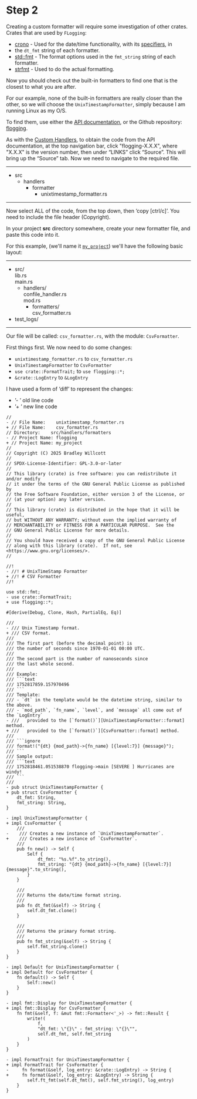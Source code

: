 # Step 2

Creating a custom formatter will require some investigation of other crates.
Crates that are used by `FLogging`:

- [crono] - Used for the date/time functionality, with its [specifiers], in
- the `dt_fmt` string of each formatter.
- [std::fmt] - The format options used in the `fmt_string` string of each formatter.
- [strfmt] - Used to do the actual formatting.

Now you should check out the built-in formatters to find one that is the closest
to what you are after.

For our example, none of the built-in formatters are really closer than the other, so we will
choose the `UnixTimestampFormatter`, simply because I am running Linux as my O/S.

To find them, use either the [API documentation], or the Github repository: [flogging].

As with the [Custom Handlers][ch], to obtain the code from the API documentation, at the top
navigation bar, click "flogging-X.X.X", where "X.X.X" is the version number,
then under “LINKS” click “Source”. This will bring up the “Source” tab.
Now we need to navigate to the required file.

---

- src
  - handlers
    - formatter
      - unixtimestamp_formatter.rs

---

Now select ALL of the code, from the top down, then ‘copy [ctrl/c]’. You need
to include the file header (Copyright).

In your project **src** directory somewhere, create your new formatter file,
and paste this code into it.

For this example, (we'll name it [`my_project`]) we'll have the following basic
layout:

---

- src/\
  lib.rs\
  main.rs
  - handlers/\
    confile_handler.rs\
    mod.rs
    - formatters/\
      csv_formatter.rs
- test_logs/

---

Our file will be called: `csv_formatter.rs`, with the module: `CsvFormatter`.

First things first. We now need to do some changes:

- `unixtimestamp_formatter.rs` to `csv_formatter.rs`
- `UnixTimestampFormatter` to `CsvFormatter`
- `use crate::FormatTrait;` to `use flogging::*;`
- `&crate::LogEntry` to `&LogEntry`

I have used a form of ‘diff’ to represent the changes:

- ’- ’ old line code
- ’+ ’ new line code

```rust, no_run, noplayground
//
- // File Name:    unixtimestamp_formatter.rs
+ // File Name:    csv_formatter.rs
// Directory:    src/handlers/formatters
- // Project Name: flogging
+ // Project Name: my_project
//
// Copyright (C) 2025 Bradley Willcott
//
// SPDX-License-Identifier: GPL-3.0-or-later
//
// This library (crate) is free software: you can redistribute it and/or modify
// it under the terms of the GNU General Public License as published by
// the Free Software Foundation, either version 3 of the License, or
// (at your option) any later version.
//
// This library (crate) is distributed in the hope that it will be useful,
// but WITHOUT ANY WARRANTY; without even the implied warranty of
// MERCHANTABILITY or FITNESS FOR A PARTICULAR PURPOSE.  See the
// GNU General Public License for more details.
//
// You should have received a copy of the GNU General Public License
// along with this library (crate).  If not, see <https://www.gnu.org/licenses/>.
//

//!
- //! # UnixTimeStamp Formatter
+ //! # CSV Formatter
//!

use std::fmt;
- use crate::FormatTrait;
+ use flogging::*;

#[derive(Debug, Clone, Hash, PartialEq, Eq)]

///
- /// Unix Timestamp format.
+ /// CSV format.
///
/// The first part (before the decimal point) is
/// the number of seconds since 1970-01-01 00:00 UTC.
///
/// The second part is the number of nanoseconds since
/// the last whole second.
///
/// Example:
/// ```text
/// 1752817859.157970496
/// ```
/// Template:
/// - `dt` in the template would be the datetime string, similar to the above.
/// - `mod_path`, `fn_name`, `level`, and `message` all come out of the `LogEntry`
- ///   provided to the [`format()`][UnixTimestampFormatter::format] method.
+ ///   provided to the [`format()`][CsvFormatter::format] method.
///
/// ```ignore
/// format!("{dt} {mod_path}->{fn_name} [{level:7}] {message}");
/// ```
/// Sample output:
/// ```text
/// 1752818461.051538870 flogging->main [SEVERE ] Hurricanes are windy!
/// ```
///
- pub struct UnixTimestampFormatter {
+ pub struct CsvFormatter {
    dt_fmt: String,
    fmt_string: String,
}

- impl UnixTimestampFormatter {
+ impl CsvFormatter {
    ///
-    /// Creates a new instance of `UnixTimestampFormatter`.
+    /// Creates a new instance of `CsvFormatter`.
    ///
    pub fn new() -> Self {
        Self {
            dt_fmt: "%s.%f".to_string(),
            fmt_string: "{dt} {mod_path}->{fn_name} [{level:7}] {message}".to_string(),
        }
    }

    ///
    /// Returns the date/time format string.
    ///
    pub fn dt_fmt(&self) -> String {
        self.dt_fmt.clone()
    }

    ///
    /// Returns the primary format string.
    ///
    pub fn fmt_string(&self) -> String {
        self.fmt_string.clone()
    }
}

- impl Default for UnixTimestampFormatter {
+ impl Default for CsvFormatter {
    fn default() -> Self {
        Self::new()
    }
}

- impl fmt::Display for UnixTimestampFormatter {
+ impl fmt::Display for CsvFormatter {
    fn fmt(&self, f: &mut fmt::Formatter<'_>) -> fmt::Result {
        write!(
            f,
            "dt_fmt: \"{}\" - fmt_string: \"{}\"",
            self.dt_fmt, self.fmt_string
        )
    }
}

- impl FormatTrait for UnixTimestampFormatter {
+ impl FormatTrait for CsvFormatter {
-     fn format(&self, log_entry: &crate::LogEntry) -> String {
+     fn format(&self, log_entry: &LogEntry) -> String {
        self.ft_fmt(self.dt_fmt(), self.fmt_string(), log_entry)
    }
}
```

[API documentation]: /api/flogging/index.html
[ch]: ../handlers/step_2.md
[crono]: https://crates.io/crates/chrono
[flogging]: https://github.com/bewillcott/flogging
[`my_project`]: https://github.com/bewillcott/my_project/tree/Custom
[specifiers]: https://docs.rs/chrono/latest/chrono/format/strftime
[std::fmt]: https://doc.rust-lang.org/stable/std/fmt/index.html
[strfmt]: https://crates.io/crates/strfmt
